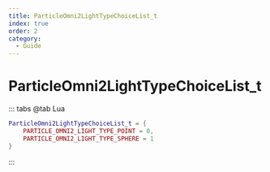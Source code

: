 ```yaml
---
title: ParticleOmni2LightTypeChoiceList_t
index: true
order: 2
category:
  - Guide
---
```


# ParticleOmni2LightTypeChoiceList_t
::: tabs
@tab Lua
```lua
ParticleOmni2LightTypeChoiceList_t = {
    PARTICLE_OMNI2_LIGHT_TYPE_POINT = 0,
    PARTICLE_OMNI2_LIGHT_TYPE_SPHERE = 1
}
```
:::